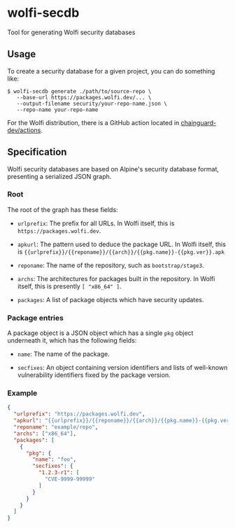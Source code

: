 # wolfi-secdb

Tool for generating Wolfi security databases

## Usage

To create a security database for a given project, you
can do something like:

```shell
$ wolfi-secdb generate ./path/to/source-repo \
   --base-url https://packages.wolfi.dev/... \
   --output-filename security/your-repo-name.json \
   --repo-name your-repo-name
```

For the Wolfi distribution, there is a GitHub action
located in [chainguard-dev/actions][gha].

   [gha]: https://github.com/chainguard-dev/actions

## Specification

Wolfi security databases are based on Alpine's
security database format, presenting a serialized
JSON graph.

### Root

The root of the graph has these fields:

- `urlprefix`: The prefix for all URLs.  In Wolfi itself,
  this is `https://packages.wolfi.dev`.

- `apkurl`: The pattern used to deduce the package URL.  In Wolfi itself,
  this is `{{urlprefix}}/{{reponame}}/{{arch}}/{{pkg.name}}-{{pkg.ver}}.apk`

- `reponame`: The name of the repository, such as `bootstrap/stage3`.

- `archs`: The architectures for packages built in the repository.
  In Wolfi itself, this is presently `[ "x86_64" ]`.

- `packages`: A list of package objects which have security updates.

### Package entries

A package object is a JSON object which has a single `pkg` object
underneath it, which has the following fields:

- `name`: The name of the package.

- `secfixes`: An object containing version identifiers and lists of
  well-known vulnerability identifiers fixed by the package version.

### Example

```json
{
  "urlprefix": "https://packages.wolfi.dev",
  "apkurl": "{{urlprefix}}/{{reponame}}/{{arch}}/{{pkg.name}}-{{pkg.ver}}.apk",
  "reponame": "example/repo",
  "archs": ["x86_64"],
  "packages": [
    {
      "pkg": {
        "name": "foo",
        "secfixes": {
          "1.2.3-r1": [
            "CVE-9999-99999"
          ]
        }
      }
    }
  ]
}
```
